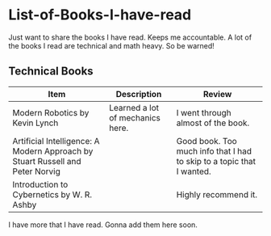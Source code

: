 # List-of-Books-I-have-read
Just want to share the books I have read. Keeps me accountable. A lot of the books I read are technical and math heavy. So be warned!

## Technical Books
| Item         | Description     | Review |
|--------------|-----------|------------|
| Modern Robotics by Kevin Lynch | Learned a lot of mechanics here.  | I went through almost of the book.     |
| Artificial Intelligence: A Modern Approach by Stuart Russell and Peter Norvig   | |Good book. Too much info that I had to skip to a topic that I wanted. | 
|Introduction to Cybernetics by W. R. Ashby | |Highly recommend it. |

I have more that I have read. Gonna add them here soon.
